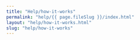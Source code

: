 ```yaml
---
title: "Help/how-it-works"
permalink: "help/{{ page.fileSlug }}/index.html"
layout: "help/how-it-works.html"
slug: "help/how-it-works"
---
```


